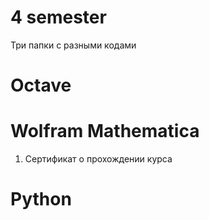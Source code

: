 # 4 semester
Три папки с разными кодами

# Octave

# Wolfram Mathematica
1. Сертификат о прохождении курса

# Python
